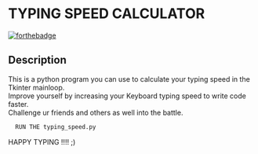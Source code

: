 # TYPING  SPEED  CALCULATOR 

[![forthebadge](https://forthebadge.com/images/badges/made-with-python.svg)](https://forthebadge.com)

## Description
This is a python program you can use to calculate your typing speed in the Tkinter mainloop.<br>
Improve yourself by increasing your Keyboard typing speed to write code faster.<br>
Challenge ur friends and others as well into the battle.<br> 


```bash
  RUN THE typing_speed.py
  ```

HAPPY TYPING !!!! ;)

